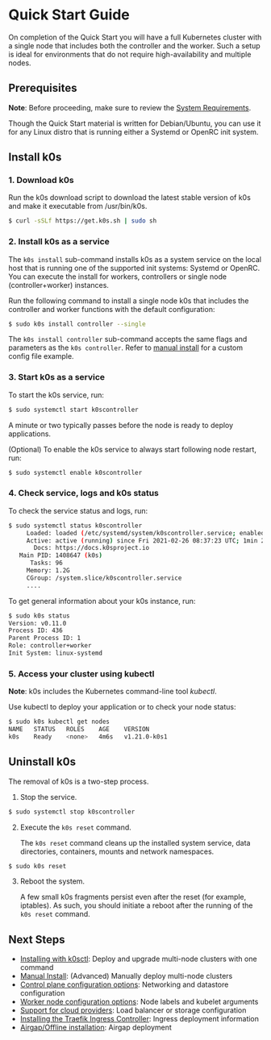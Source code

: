 # Quick Start Guide

 On completion of the Quick Start you will have a full Kubernetes cluster with
 a single node that includes both the controller and the worker. Such a setup
 is ideal for environments that do not require high-availability and multiple nodes.

## Prerequisites

**Note**: Before proceeding, make sure to review the [System
Requirements](system-requirements.md).

Though the Quick Start material is written for Debian/Ubuntu, you can use it for any Linux distro that is running either a Systemd or OpenRC init system.

## Install k0s

### 1. Download k0s

Run the k0s download script to download the latest stable version of k0s and make it executable from /usr/bin/k0s.

```sh
$ curl -sSLf https://get.k0s.sh | sudo sh
```

### 2. Install k0s as a service

The `k0s install` sub-command installs k0s as a system service on the local
host that is running one of the supported init systems: Systemd or OpenRC. You
can execute the install for workers, controllers or single node (controller+worker) instances.

Run the following command to install a single node k0s that includes the controller and worker functions with the default configuration:

```sh
$ sudo k0s install controller --single
```

The `k0s install controller` sub-command accepts the same flags and parameters
as the `k0s controller`. Refer to [manual
install](k0s-multi-node.md#installation-steps) for a custom config file example.

### 3. Start k0s as a service

To start the k0s service, run:

```sh
$ sudo systemctl start k0scontroller
```

A minute or two typically passes before the node is ready to deploy applications.

(Optional) To enable the k0s service to always start following node restart, run:

```sh
$ sudo systemctl enable k0scontroller
```

### 4. Check service, logs and k0s status

To check the service status and logs, run:

```sh
$ sudo systemctl status k0scontroller
     Loaded: loaded (/etc/systemd/system/k0scontroller.service; enabled; vendor preset: enabled)
     Active: active (running) since Fri 2021-02-26 08:37:23 UTC; 1min 25s ago
       Docs: https://docs.k0sproject.io
   Main PID: 1408647 (k0s)
      Tasks: 96
     Memory: 1.2G
     CGroup: /system.slice/k0scontroller.service
     ....
```

To get general information about your k0s instance, run:

```sh
$ sudo k0s status
Version: v0.11.0
Process ID: 436
Parent Process ID: 1
Role: controller+worker
Init System: linux-systemd
```

### 5. Access your cluster using kubectl

**Note**: k0s includes the Kubernetes command-line tool *kubectl*.

Use kubectl to deploy your application or to check your node status:

```sh
$ sudo k0s kubectl get nodes
NAME   STATUS   ROLES    AGE    VERSION
k0s    Ready    <none>   4m6s   v1.21.0-k0s1
```

## Uninstall k0s

The removal of k0s is a two-step process.

1. Stop the service.

```sh
$ sudo systemctl stop k0scontroller
```

2. Execute the `k0s reset` command.

   The `k0s reset` command cleans up the installed system service, data directories, containers, mounts and network namespaces.

```sh
$ sudo k0s reset
```

3. Reboot the system.

   A few small k0s fragments persist even after the reset (for example, iptables). As such, you should initiate a reboot after the running of the `k0s reset` command.

## Next Steps

- [Installing with k0sctl](k0sctl-install.md): Deploy and upgrade multi-node clusters with one command
- [Manual Install](k0s-multi-node.md): (Advanced) Manually deploy multi-node clusters
- [Control plane configuration options](configuration.md): Networking and datastore configuration
- [Worker node configuration options](worker-node-config.md): Node labels and kubelet arguments
- [Support for cloud providers](cloud-providers.md): Load balancer or storage configuration
- [Installing the Traefik Ingress Controller](examples/traefik-ingress.md):
  Ingress deployment information
- [Airgap/Offline installation](airgap-install.md): Airgap deployment
